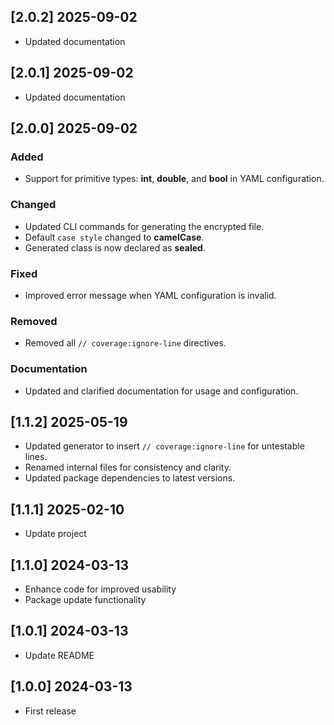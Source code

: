 ## [2.0.2] 2025-09-02

- Updated documentation

## [2.0.1] 2025-09-02

- Updated documentation

## [2.0.0] 2025-09-02

### Added

- Support for primitive types: **int**, **double**, and **bool** in YAML configuration.

### Changed

- Updated CLI commands for generating the encrypted file.
- Default `case style` changed to **camelCase**.
- Generated class is now declared as **sealed**.

### Fixed

- Improved error message when YAML configuration is invalid.

### Removed

- Removed all `// coverage:ignore-line` directives.

### Documentation

- Updated and clarified documentation for usage and configuration.

## [1.1.2] 2025-05-19

- Updated generator to insert `// coverage:ignore-line` for untestable lines.
- Renamed internal files for consistency and clarity.
- Updated package dependencies to latest versions.

## [1.1.1] 2025-02-10

- Update project

## [1.1.0] 2024-03-13

- Enhance code for improved usability
- Package update functionality

## [1.0.1] 2024-03-13

- Update README

## [1.0.0] 2024-03-13

- First release
